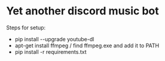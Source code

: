 # Yet another discord music bot

Steps for setup: 
* pip install --upgrade youtube-dl
* apt-get install ffmpeg / find ffmpeg.exe and add it to PATH
* pip install -r requirements.txt
